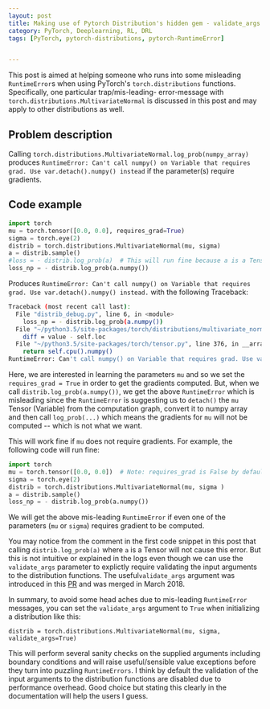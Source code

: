 ```yaml
---
layout: post
title: Making use of Pytorch Distribution's hidden gem - validate_args
category: PyTorch, Deeplearning, RL, DRL
tags: [PyTorch, pytorch-distributions, pytorch-RuntimeError] 


---
```


This post is aimed at helping someone who runs into some misleading `RuntimeError`s when using PyTorch's `torch.distributions` functions. Specifically, one particular trap/mis-leading- error-message with `torch.distributions.MultivariateNormal` is discussed in this post and may apply to other distributions as well.

## Problem description
Calling `torch.distributions.MultivariateNormal.log_prob(numpy_array)` produces 
`RuntimeError: Can't call numpy() on Variable that requires grad. Use var.detach().numpy() instead` if the parameter(s) require gradients.

## Code example
```python
import torch
mu = torch.tensor([0.0, 0.0], requires_grad=True)
sigma = torch.eye(2)
distrib = torch.distributions.MultivariateNormal(mu, sigma)
a = distrib.sample()
#loss = - distrib.log_prob(a)  # This will run fine because a is a Tensor
loss_np = - distrib.log_prob(a.numpy())
```

Produces `RuntimeError: Can't call numpy() on Variable that requires grad. Use var.detach().numpy() instead.` with the following Traceback:

```bash
Traceback (most recent call last):
  File "distrib_debug.py", line 6, in <module>
    loss_np = - distrib.log_prob(a.numpy())
  File "~/python3.5/site-packages/torch/distributions/multivariate_normal.py", line 181, in log_prob
    diff = value - self.loc
  File "~/python3.5/site-packages/torch/tensor.py", line 376, in __array__
    return self.cpu().numpy()
RuntimeError: Can't call numpy() on Variable that requires grad. Use var.detach().numpy() instead.
```

Here, we are interested in learning the parameters `mu` and so we set the `requires_grad = True` in order to get the gradients computed. But, when we call `distrib.log_prob(a.numpy())`, we get the above `RuntimeError` which is misleading since the `RuntimeError` is suggesting us to `detach()` the `mu` Tensor (Variable) from the computation graph, convert it to numpy array and then call `log_prob(...)` which means the gradients for `mu` will not be computed -- which is not what we want. 

This will work fine if `mu` does not require gradients. For example, the following code will run fine:

```python
import torch
mu = torch.tensor([0.0, 0.0])  # Note: requires_grad is False by default
sigma = torch.eye(2)
distrib = torch.distributions.MultivariateNormal(mu, sigma )
a = distrib.sample()
loss_np = - distrib.log_prob(a.numpy())
```

We will get the above mis-leading `RuntimeError` if even one of the parameters (`mu` or `sigma`) requires gradient to be computed.

You may notice from the comment in the first code snippet in this post that calling `distrib.log_prob(a)` where `a` is a Tensor will not cause this error. But this is not intuitive or explained in the logs even though we can use the `validate_args` parameter to explictly require validating the input arguments to the distribution functions. The useful`validate_args`  argument was introduced in this [PR](https://github.com/pytorch/pytorch/pull/5358) and was merged in March 2018.

In summary, to avoid some head aches due to mis-leading `RuntimeError` messages, you can set the `validate_args` argument to `True` when initializing a distribution like this:

`distrib = torch.distributions.MultivariateNormal(mu, sigma, validate_args=True)`

 This will perform several sanity checks on the supplied arguments including boundary conditions and will raise useful/sensible value exceptions before they turn into puzzling `RuntimeErrors`.  I think by default the validation of the input arguments to the distribution functions are disabled due to performance overhead. Good choice but stating this clearly in the documentation will help the users I guess.
